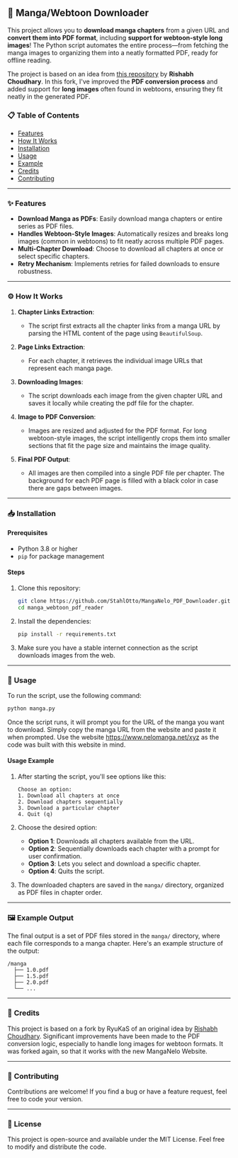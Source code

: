 ## 📖 **Manga/Webtoon Downloader**

This project allows you to **download manga chapters** from a given URL and **convert them into PDF format**, including **support for webtoon-style long images**! The Python script automates the entire process—from fetching the manga images to organizing them into a neatly formatted PDF, ready for offline reading.

The project is based on an idea from [this repository](https://github.com/rishabhxchoudhary/Youtube---Manga-Downloader) by **Rishabh Choudhary**. In this fork, I've improved the **PDF conversion process** and added support for **long images** often found in webtoons, ensuring they fit neatly in the generated PDF.

### 📋 **Table of Contents**
- [Features](#features)
- [How It Works](#how-it-works)
- [Installation](#installation)
- [Usage](#usage)
- [Example](#example)
- [Credits](#credits)
- [Contributing](#contributing)

---

### ✨ **Features** <a name="features"></a>

- **Download Manga as PDFs**: Easily download manga chapters or entire series as PDF files.
- **Handles Webtoon-Style Images**: Automatically resizes and breaks long images (common in webtoons) to fit neatly across multiple PDF pages.
- **Multi-Chapter Download**: Choose to download all chapters at once or select specific chapters.
- **Retry Mechanism**: Implements retries for failed downloads to ensure robustness.

---

### ⚙️ **How It Works** <a name="how-it-works"></a>

1. **Chapter Links Extraction**: 
   - The script first extracts all the chapter links from a manga URL by parsing the HTML content of the page using `BeautifulSoup`.

2. **Page Links Extraction**:
   - For each chapter, it retrieves the individual image URLs that represent each manga page.

3. **Downloading Images**:
   - The script downloads each image from the given chapter URL and saves it locally while creating the pdf file for the chapter.

4. **Image to PDF Conversion**:
   - Images are resized and adjusted for the PDF format. For long webtoon-style images, the script intelligently crops them into smaller sections that fit the page size and maintains the image quality.

5. **Final PDF Output**:
   - All images are then compiled into a single PDF file per chapter. The background for each PDF page is filled with a black color in case there are gaps between images.

---

### 📥 **Installation** <a name="installation"></a>

#### Prerequisites
- Python 3.8 or higher
- `pip` for package management

#### Steps

1. Clone this repository:

    ```bash
    git clone https://github.com/StahlOtto/MangaNelo_PDF_Downloader.git
    cd manga_webtoon_pdf_reader
    ```

2. Install the dependencies:

    ```bash
    pip install -r requirements.txt
    ```

3. Make sure you have a stable internet connection as the script downloads images from the web.

---

### 🚀 **Usage** <a name="usage"></a>

To run the script, use the following command:

```bash
python manga.py
```

Once the script runs, it will prompt you for the URL of the manga you want to download. Simply copy the manga URL from the website and paste it when prompted. Use the website https://www.nelomanga.net/xyz as the code was built with this website in mind.

#### Usage Example

1. After starting the script, you'll see options like this:

    ```
    Choose an option:
    1. Download all chapters at once
    2. Download chapters sequentially
    3. Download a particular chapter
    4. Quit (q)
    ```

2. Choose the desired option:
    - **Option 1**: Downloads all chapters available from the URL.
    - **Option 2**: Sequentially downloads each chapter with a prompt for user confirmation.
    - **Option 3**: Lets you select and download a specific chapter.
    - **Option 4**: Quits the script.

3. The downloaded chapters are saved in the `manga/` directory, organized as PDF files in chapter order.

---

### 🖼️ **Example Output** <a name="example"></a>

The final output is a set of PDF files stored in the `manga/` directory, where each file corresponds to a manga chapter. Here's an example structure of the output:

```
/manga
  ├── 1.0.pdf
  ├── 1.5.pdf
  ├── 2.0.pdf
  └── ...
```

---

### 🎉 **Credits** <a name="credits"></a>

This project is based on a fork by RyuKaS of an original idea by [Rishabh Choudhary](https://github.com/rishabhxchoudhary/Youtube---Manga-Downloader). Significant improvements have been made to the PDF conversion logic, especially to handle long images for webtoon formats. It was forked again, so that it works with the new MangaNelo Website.

---

### 🤝 **Contributing** <a name="contributing"></a>

Contributions are welcome! If you find a bug or have a feature request, feel free to code your version. 

---

### 📝 **License**

This project is open-source and available under the MIT License. Feel free to modify and distribute the code.
